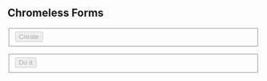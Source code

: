 ## Chromeless Forms

<p>
<form class="chromeless-form" action="#" data-action="create_action">
    <fieldset disabled="disabled">
        <div></div>
        <div class="field">
            <div class="control">
                <button class="button is-primary" type="submit">Create</button>
            </div>
        </div>
    </fieldset>
</form>
</p>

<p>
<form class="chromeless-form" action="#" data-model="./sample.form.json" data-action="update_action">
    <fieldset disabled="disabled">
        <div></div>
        <div class="field">
            <div class="control">
                <button class="button is-primary" type="submit">Do it</button>
            </div>
        </div>
    </fieldset>
</form>
</p>
